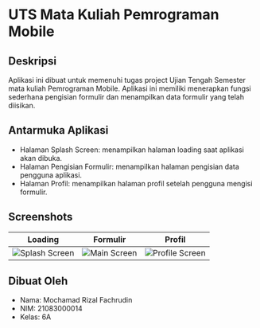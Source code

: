 <!-- Create Readme about this Project  -->
# UTS Mata Kuliah Pemrograman Mobile

## Deskripsi
Aplikasi ini dibuat untuk memenuhi tugas project Ujian Tengah Semester mata kuliah Pemrograman Mobile. Aplikasi ini memiliki menerapkan fungsi sederhana pengisian formulir dan menampilkan data formulir yang telah diisikan.

## Antarmuka Aplikasi
- Halaman Splash Screen: menampilkan halaman loading saat aplikasi akan dibuka.
- Halaman Pengisian Formulir: menampilkan halaman pengisian data pengguna aplikasi.
- Halaman Profil: menampilkan halaman profil setelah pengguna mengisi formulir.

## Screenshots
<!-- table of two row and three column -->
| Loading | Formulir | Profil |
| --- | --- | --- |
| ![Splash Screen](https://github.com/riz-it/UTS-Pemrograman-Mobile/assets/93028911/2d3272a1-5dc2-42ad-8930-370f0953c140) | ![Main Screen](https://github.com/riz-it/UTS-Pemrograman-Mobile/assets/93028911/245a249d-68c0-4611-9658-782ebcb36e16) | ![Profile Screen](https://github.com/riz-it/UTS-Pemrograman-Mobile/assets/93028911/2ba03431-89f8-4145-95a9-89dfa90ff731) |

## Dibuat Oleh
- Nama: Mochamad Rizal Fachrudin
- NIM: 21083000014
- Kelas: 6A
